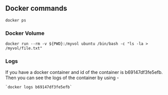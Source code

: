 ## Docker commands


  `docker ps`
  
  
### Docker Volume

  `docker run --rm -v ${PWD}:/myvol ubuntu /bin/bash -c "ls -la > /myvol/file.txt"`
  
  
### Logs

  If you have a docker container and id of the container is b69147df3fe5efb. Then you can see the logs of the container by using -
  
    `docker logs b69147df3fe5efb` 
